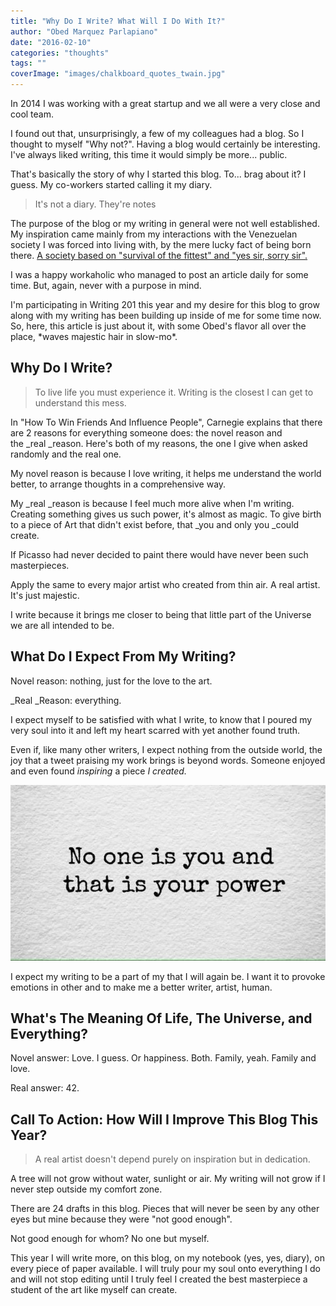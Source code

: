 ```yaml
---
title: "Why Do I Write? What Will I Do With It?"
author: "Obed Marquez Parlapiano"
date: "2016-02-10"
categories: "thoughts"
tags: ""
coverImage: "images/chalkboard_quotes_twain.jpg"
---
```


In 2014 I was working with a great startup and we all were a very close and cool team.

I found out that, unsurprisingly, a few of my colleagues had a blog. So I thought to myself "Why not?". Having a blog would certainly be interesting. I've always liked writing, this time it would simply be more... public.

That's basically the story of why I started this blog. To... brag about it? I guess. My co-workers started calling it my diary.

> It's not a diary. They're notes

The purpose of the blog or my writing in general were not well established. My inspiration came mainly from my interactions with the Venezuelan society I was forced into living with, by the mere lucky fact of being born there. [A society based on "survival of the fittest" and "yes sir, sorry sir".](https://obedmarquezp.wordpress.com/2015/12/20/the-reason-venezuela-had-a-semi-dictatorship-for-a-decade/)

I was a happy workaholic who managed to post an article daily for some time. But, again, never with a purpose in mind.

I'm participating in Writing 201 this year and my desire for this blog to grow along with my writing has been building up inside of me for some time now. So, here, this article is just about it, with some Obed's flavor all over the place, \*waves majestic hair in slow-mo\*.

## Why Do I Write?

> To live life you must experience it. Writing is the closest I can get to understand this mess.

In "How To Win Friends And Influence People", Carnegie explains that there are 2 reasons for everything someone does: the novel reason and the _real _reason. Here's both of my reasons, the one I give when asked randomly and the real one.

My novel reason is because I love writing, it helps me understand the world better, to arrange thoughts in a comprehensive way.

My _real _reason is because I feel much more alive when I'm writing. Creating something gives us such power, it's almost as magic. To give birth to a piece of Art that didn't exist before, that _you and only you _could create.

If Picasso had never decided to paint there would have never been such masterpieces.

Apply the same to every major artist who created from thin air. A real artist. It's just majestic.

I write because it brings me closer to being that little part of the Universe we are all intended to be.

## What Do I Expect From My Writing?

Novel reason: nothing, just for the love to the art.

_Real _Reason: everything.

I expect myself to be satisfied with what I write, to know that I poured my very soul into it and left my heart scarred with yet another found truth.

Even if, like many other writers, I expect nothing from the outside world, the joy that a tweet praising my work brings is beyond words. Someone enjoyed and even found _inspiring_ a piece _I created._

![CSNSBk4UEAAOMVx](images/csnsbk4ueaaomvx.jpg)

I expect my writing to be a part of my that I will again be. I want it to provoke emotions in other and to make me a better writer, artist, human.

## What's The Meaning Of Life, The Universe, and Everything?

Novel answer: Love. I guess. Or happiness. Both. Family, yeah. Family and love.

Real answer: 42.

## Call To Action: How Will I Improve This Blog This Year?

> A real artist doesn't depend purely on inspiration but in dedication.

A tree will not grow without water, sunlight or air. My writing will not grow if I never step outside my comfort zone.

There are 24 drafts in this blog. Pieces that will never be seen by any other eyes but mine because they were "not good enough".

Not good enough for whom? No one but myself.

This year I will write more, on this blog, on my notebook (yes, yes, diary), on every piece of paper available. I will truly pour my soul onto everything I do and will not stop editing until I truly feel I created the best masterpiece a student of the art like myself can create.
